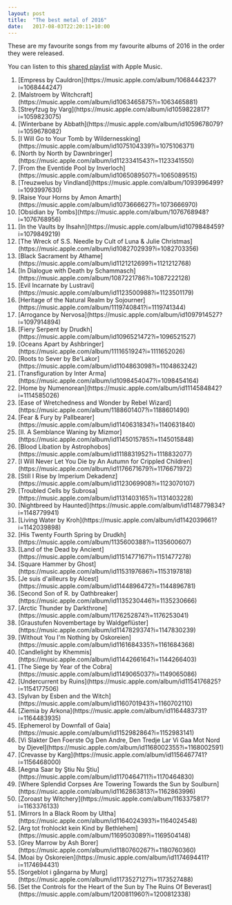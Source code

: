 ```yaml
---
layout: post
title:  "The best metal of 2016"
date:   2017-08-03T22:20:11+10:00
---
```


These are my favourite songs from my favourite albums of 2016 in the order they were released.

You can listen to this [shared playlist][] with Apple Music.

[shared playlist]: https://music.apple.com/playlist/idpl.u-r06gEC9maaoG

1. <!-- 2016-01-08 --> [Empress by Cauldron](https://music.apple.com/album/1068444237?i=1068444247)
1. <!-- 2016-01-15 --> [Malstroem by Witchcraft](https://music.apple.com/album/id1063465875?i=1063465881)
1. <!-- 2016-01-15 --> [Streyfzug by Varg](https://music.apple.com/album/id1059822817?i=1059823075)
1. <!-- 2016-01-22 --> [Winterbane by Abbath](https://music.apple.com/album/id1059678079?i=1059678082)
1. <!-- 2016-01-29 --> [I Will Go to Your Tomb by Wildernessking](https://music.apple.com/album/id1075104339?i=1075106371)
1. <!-- 2016-02-23 --> [North by North by Dawnbringer](https://music.apple.com/album/id1123341543?i=1123341550)
1. <!-- 2016-03-04 --> [From the Eventide Pool by Inverloch](https://music.apple.com/album/id1065089507?i=1065089515)
1. <!-- 2016-03-20 --> [Treuzwelus by Vindland](https://music.apple.com/album/1093996499?i=1093997630)
1. <!-- 2016-03-25 --> [Raise Your Horns by Amon Amarth](https://music.apple.com/album/id1073666627?i=1073666970)
1. <!-- 2016-04-01 --> [Obsidian by Tombs](https://music.apple.com/album/1076768948?i=1076768956)
1. <!-- 2016-04-08 --> [In the Vaults by Ihsahn](https://music.apple.com/album/id1079848459?i=1079849219)
1. <!-- 2016-04-08 --> [The Wreck of S.S. Needle by Cult of Luna & Julie Christmas](https://music.apple.com/album/id1082702939?i=1082703356)
1. <!-- 2016-04-18 --> [Black Sacrament by Athame](https://music.apple.com/album/id1121212699?i=1121212768)
1. <!-- 2016-04-29 --> [In Dialogue with Death by Schammasch](https://music.apple.com/album/1087221786?i=1087222128)
1. <!-- 2016-05-06 --> [Evil Incarnate by Lustravi](https://music.apple.com/album/id1123500988?i=1123501179)
1. <!-- 2016-05-25 --> [Heritage of the Natural Realm by Sojourner](https://music.apple.com/album/1119740841?i=1119741344)
1. <!-- 2016-06-03 --> [Arrogance by Nervosa](https://music.apple.com/album/id1097914527?i=1097914894)
1. <!-- 2016-06-03 --> [Fiery Serpent by Drudkh](https://music.apple.com/album/id1096521472?i=1096521527)
1. <!-- 2016-06-03 --> [Oceans Apart by Ashbringer](https://music.apple.com/album/1111651924?i=1111652026)
1. <!-- 2016-06-24 --> [Roots to Sever by Be'Lakor](https://music.apple.com/album/id1104863098?i=1104863242)
1. <!-- 2016-07-08 --> [Transfiguration by Inter Arma](https://music.apple.com/album/id1098454047?i=1098454164)
1. <!-- 2016-07-22 --> [Home by Numenorean](https://music.apple.com/album/id1114584842?i=1114585026)
1. <!-- 2016-08-10 --> [Ease of Wretchedness and Wonder by Rebel Wizard](https://music.apple.com/album/1188601407?i=1188601490)
1. <!-- 2016-08-10 --> [Fear & Fury by Pallbearer](https://music.apple.com/album/id1140631834?i=1140631840)
1. <!-- 2016-08-12 --> [II. A Semblance Waning by Mizmor](https://music.apple.com/album/id1145015785?i=1145015848)
1. <!-- 2016-08-26 --> [Blood Libation by Astrophobos](https://music.apple.com/album/id1118831952?i=1118832077)
1. <!-- 2016-08-26 --> [I Will Never Let You Die by An Autumn for Crippled Children](https://music.apple.com/album/id1176671679?i=1176671972)
1. <!-- 2016-08-26 --> [Still I Rise by Imperium Dekadenz](https://music.apple.com/album/id1123069908?i=1123070107)
1. <!-- 2016-08-26 --> [Troubled Cells by Subrosa](https://music.apple.com/album/id1131403165?i=1131403228)
1. <!-- 2016-08-31 --> [Nightbreed by Haunted](https://music.apple.com/album/id1148779834?i=1148779941)
1. <!-- 2016-09-02 --> [Living Water by Kroh](https://music.apple.com/album/id1142039661?i=1142039898)
1. <!-- 2016-09-16 --> [His Twenty Fourth Spring by Drudkh](https://music.apple.com/album/1135600388?i=1135600607)
1. <!-- 2016-09-16 --> [Land of the Dead by Ancient](https://music.apple.com/album/id1151477167?i=1151477278)
1. <!-- 2016-09-16 --> [Square Hammer by Ghost](https://music.apple.com/album/id1153197686?i=1153197818)
1. <!-- 2016-09-30 --> [Je suis d'ailleurs by Alcest](https://music.apple.com/album/id1144896472?i=1144896781)
1. <!-- 2016-09-30 --> [Second Son of R. by Oathbreaker](https://music.apple.com/album/id1135230446?i=1135230666)
1. <!-- 2016-10-14 --> [Arctic Thunder by Darkthrone](https://music.apple.com/album/1176252874?i=1176253041)
1. <!-- 2016-10-14 --> [Graustufen Novembertage by Waldgeflüster](https://music.apple.com/album/id1147829374?i=1147830239)
1. <!-- 2016-10-15 --> [Without You I'm Nothing by Oskoreien](https://music.apple.com/album/id1161684335?i=1161684368)
1. <!-- 2016-10-21 --> [Candlelight by Khemmis](https://music.apple.com/album/id1144266164?i=1144266403)
1. <!-- 2016-10-21 --> [The Siege by Year of the Cobra](https://music.apple.com/album/id1149065037?i=1149065086)
1. <!-- 2016-10-28 --> [Undercurrent by Ruins](https://music.apple.com/album/id1154176825?i=1154177506)
1. <!-- 2016-11-04 --> [Sylvan by Esben and the Witch](https://music.apple.com/album/id1160701943?i=1160702110)
1. <!-- 2016-11-04 --> [Ziemia by Arkona](https://music.apple.com/album/id1164483731?i=1164483935)
1. <!-- 2016-11-11 --> [Ephemerol by Downfall of Gaia](https://music.apple.com/album/id1152982864?i=1152983141)
1. <!-- 2016-11-11 --> [Vi Slakter Den Foerste Og Den Andre, Den Tredje Lar Vi Gaa Mot Nord by Djevel](https://music.apple.com/album/id1168002355?i=1168002591)
1. <!-- 2016-11-14 --> [Crevasse by Karg](https://music.apple.com/album/id1156467741?i=1156468000)
1. <!-- 2016-11-18 --> [Aegna Saar by Ştiu Nu Ştiu](https://music.apple.com/album/id1170464711?i=1170464830)
1. <!-- 2016-11-18 --> [Where Splendid Corpses Are Towering Towards the Sun by Soulburn](https://music.apple.com/album/id1162863813?i=1162863996)
1. <!-- 2016-11-25 --> [Zoroast by Witchery](https://music.apple.com/album/1163375817?i=1163376133)
1. <!-- 2016-12-01 --> [Mirrors In a Black Room by Ultha](https://music.apple.com/album/id1164024393?i=1164024548)
1. <!-- 2016-12-02 --> [Arg tot frohlockt kein Kind by Bethlehem](https://music.apple.com/album/1169503089?i=1169504148)
1. <!-- 2016-12-02 --> [Grey Marrow by Ash Borer](https://music.apple.com/album/id1180760267?i=1180760360)
1. <!-- 2016-12-02 --> [Moai by Oskoreien](https://music.apple.com/album/id1174694411?i=1174694431)
1. <!-- 2016-12-16 --> [Sorgeblot i gångarna by Murg](https://music.apple.com/album/id1173527127?i=1173527488)
1. <!-- 2016-12-19 --> [Set the Controls for the Heart of the Sun by The Ruins Of Beverast](https://music.apple.com/album/1200811960?i=1200812338)
